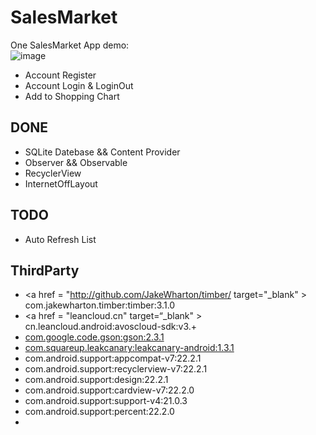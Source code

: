 # SalesMarket
One SalesMarket App demo:  
 ![image](http://ac-rzryaqf5.clouddn.com/f8ffc5dae42c4956.png)
 
* Account Register
* Account Login & LoginOut
* Add to Shopping Chart

## DONE

* SQLite Datebase && Content Provider
* Observer && Observable
* RecyclerView
* InternetOffLayout

## TODO

* Auto Refresh List

## ThirdParty

* <a href = "http://github.com/JakeWharton/timber/ target="_blank" >
com.jakewharton.timber:timber:3.1.0   </a>
* <a href = "leancloud.cn" target=“_blank" >
cn.leancloud.android:avoscloud-sdk:v3.+  </a>
* [com.google.code.gson:gson:2.3.1](https://github.com/google/gson)
* <a href = "https://github.com/square/leakcanary"  target="_blank"> 
	com.squareup.leakcanary:leakcanary-android:1.3.1  </a>
* com.android.support:appcompat-v7:22.2.1
* com.android.support:recyclerview-v7:22.2.1
* com.android.support:design:22.2.1
* com.android.support:cardview-v7:22.2.0
* com.android.support:support-v4:21.0.3
* com.android.support:percent:22.2.0
* 
